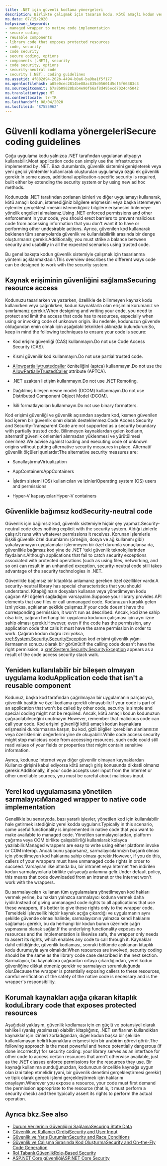 ```yaml
---
title: .NET için güvenli kodlama yönergeleri
description: Birlikte çalışmak için tasarım kodu. Kötü amaçlı kodun verilere erişmesini veya diğer eylemleri gerçekleştirmesini önlemeye yardımcı olmak için NET uygulama izinleri ve diğer zorlama.
ms.date: 07/15/2020
helpviewer_keywords:
- managed wrapper to native code implementation
- secure coding
- reusable components
- library code that exposes protected resources
- code, security
- code security
- secure coding, options
- components [.NET], security
- code security, options
- security-neutral code
- security [.NET], coding guidelines
ms.assetid: 4f882d94-262b-4494-b0a6-ba9ba1f5f177
ms.openlocfilehash: a05e0cec2814be88ac835d05601d5cf5f66383c3
ms.sourcegitcommit: b7a8b09828bab4e90f66af8d495ecd7024c45042
ms.translationtype: MT
ms.contentlocale: tr-TR
ms.lasthandoff: 08/04/2020
ms.locfileid: "87555962"
---
```

# <a name="secure-coding-guidelines"></a><span data-ttu-id="e9162-103">Güvenli kodlama yönergeleri</span><span class="sxs-lookup"><span data-stu-id="e9162-103">Secure coding guidelines</span></span>

<span data-ttu-id="e9162-104">Çoğu uygulama kodu yalnızca .NET tarafından uygulanan altyapıyı kullanabilir.</span><span class="sxs-lookup"><span data-stu-id="e9162-104">Most application code can simply use the infrastructure implemented by .NET.</span></span> <span data-ttu-id="e9162-105">Bazı durumlarda, güvenlik sistemini genişleterek veya yeni geçici yöntemler kullanılarak oluşturulan uygulamaya özgü ek güvenlik gerekir.</span><span class="sxs-lookup"><span data-stu-id="e9162-105">In some cases, additional application-specific security is required, built either by extending the security system or by using new ad hoc methods.</span></span>

<span data-ttu-id="e9162-106">Kodunuzda .NET tarafından zorlanan izinleri ve diğer uygulamayı kullanarak, kötü amaçlı kodun, istemediğiniz bilgilere erişmesini veya başka istenmeyen eylemler gerçekleştirmesini istemediğiniz bilgilere erişmesini önlemeye yönelik engelleri almalısınız.</span><span class="sxs-lookup"><span data-stu-id="e9162-106">Using .NET enforced permissions and other enforcement in your code, you should erect barriers to prevent malicious code from accessing information that you don't want it to have or performing other undesirable actions.</span></span> <span data-ttu-id="e9162-107">Ayrıca, güvenilen kod kullanarak beklenen tüm senaryolarda güvenlik ve kullanılabilirlik arasında bir denge oluşturmanız gerekir.</span><span class="sxs-lookup"><span data-stu-id="e9162-107">Additionally, you must strike a balance between security and usability in all the expected scenarios using trusted code.</span></span>

<span data-ttu-id="e9162-108">Bu genel bakışta kodun güvenlik sistemiyle çalışmak için tasarlanma yöntemi açıklanmaktadır.</span><span class="sxs-lookup"><span data-stu-id="e9162-108">This overview describes the different ways code can be designed to work with the security system.</span></span>

## <a name="securing-resource-access"></a><span data-ttu-id="e9162-109">Kaynak erişiminin güvenliğini sağlama</span><span class="sxs-lookup"><span data-stu-id="e9162-109">Securing resource access</span></span>

<span data-ttu-id="e9162-110">Kodunuzu tasarlarken ve yazarken, özellikle de bilinmeyen kaynak kodu kullanırken veya çağırılırken, kodun kaynaklarla olan erişimini korumanız ve sınırlamanız gerekir.</span><span class="sxs-lookup"><span data-stu-id="e9162-110">When designing and writing your code, you need to protect and limit the access that code has to resources, especially when using or invoking code of unknown origin.</span></span> <span data-ttu-id="e9162-111">Bu nedenle, kodunuzun güvende olduğundan emin olmak için aşağıdaki teknikleri aklınızda bulundurun:</span><span class="sxs-lookup"><span data-stu-id="e9162-111">So, keep in mind the following techniques to ensure your code is secure:</span></span>

- <span data-ttu-id="e9162-112">Kod erişim güvenliği (CAS) kullanmayın.</span><span class="sxs-lookup"><span data-stu-id="e9162-112">Do not use Code Access Security (CAS).</span></span>

- <span data-ttu-id="e9162-113">Kısmi güvenilir kod kullanmayın.</span><span class="sxs-lookup"><span data-stu-id="e9162-113">Do not use partial trusted code.</span></span>

- <span data-ttu-id="e9162-114">[Allowpartiallytrustedcaller](xref:System.Security.AllowPartiallyTrustedCallersAttribute) özniteliğini (aptca) kullanmayın.</span><span class="sxs-lookup"><span data-stu-id="e9162-114">Do not use the [AllowPartiallyTrustedCaller](xref:System.Security.AllowPartiallyTrustedCallersAttribute) attribute (APTCA).</span></span>

- <span data-ttu-id="e9162-115">.NET uzaktan Iletişim kullanmayın.</span><span class="sxs-lookup"><span data-stu-id="e9162-115">Do not use .NET Remoting.</span></span>

- <span data-ttu-id="e9162-116">Dağıtılmış bileşen nesne modeli (DCOM) kullanmayın.</span><span class="sxs-lookup"><span data-stu-id="e9162-116">Do not use Distributed Component Object Model (DCOM).</span></span>

- <span data-ttu-id="e9162-117">İkili formatlayıcıları kullanmayın.</span><span class="sxs-lookup"><span data-stu-id="e9162-117">Do not use binary formatters.</span></span>

<span data-ttu-id="e9162-118">Kod erişimi güvenliği ve güvenlik açısından saydam kod, kısmen güvenilen kod içeren bir güvenlik sınırı olarak desteklenmez.</span><span class="sxs-lookup"><span data-stu-id="e9162-118">Code Access Security and Security-Transparent Code are not supported as a security boundary with partially trusted code.</span></span> <span data-ttu-id="e9162-119">Bilinmeyen kaynaklardan gelen kodların, alternatif güvenlik önlemleri alınmadan yüklenmesi ve yürütülmesi önerilmez.</span><span class="sxs-lookup"><span data-stu-id="e9162-119">We advise against loading and executing code of unknown origins without putting alternative security measures in place.</span></span> <span data-ttu-id="e9162-120">Alternatif güvenlik ölçüleri şunlardır:</span><span class="sxs-lookup"><span data-stu-id="e9162-120">The alternative security measures are:</span></span>

- <span data-ttu-id="e9162-121">Sanallaştırma</span><span class="sxs-lookup"><span data-stu-id="e9162-121">Virtualization</span></span>

- <span data-ttu-id="e9162-122">AppContainers</span><span class="sxs-lookup"><span data-stu-id="e9162-122">AppContainers</span></span>

- <span data-ttu-id="e9162-123">İşletim sistemi (OS) kullanıcıları ve izinleri</span><span class="sxs-lookup"><span data-stu-id="e9162-123">Operating system (OS) users and permissions</span></span>

- <span data-ttu-id="e9162-124">Hyper-V kapsayıcıları</span><span class="sxs-lookup"><span data-stu-id="e9162-124">Hyper-V containers</span></span>

## <a name="security-neutral-code"></a><span data-ttu-id="e9162-125">Güvenlikle bağımsız kod</span><span class="sxs-lookup"><span data-stu-id="e9162-125">Security-neutral code</span></span>

<span data-ttu-id="e9162-126">Güvenlik için bağımsız kod, güvenlik sistemiyle hiçbir şey yapmaz.</span><span class="sxs-lookup"><span data-stu-id="e9162-126">Security-neutral code does nothing explicit with the security system.</span></span> <span data-ttu-id="e9162-127">Aldığı izinlerle çalışır.</span><span class="sxs-lookup"><span data-stu-id="e9162-127">It runs with whatever permissions it receives.</span></span> <span data-ttu-id="e9162-128">Korunan işlemlerle ilişkili güvenlik özel durumlarını (örneğin, dosya ve ağ kullanımı gibi) yakalayamayan uygulamalar işlenmeyen bir özel durumla sonuçlansa da, güvenlikle bağımsız kod yine de .NET 'teki güvenlik teknolojilerinden faydalanır.</span><span class="sxs-lookup"><span data-stu-id="e9162-128">Although applications that fail to catch security exceptions associated with protected operations (such as using files, networking, and so on) can result in an unhandled exception, security-neutral code still takes advantage of the security technologies in .NET.</span></span>

<span data-ttu-id="e9162-129">Güvenlikle bağımsız bir kitaplıkta anlamanız gereken özel özellikler vardır.</span><span class="sxs-lookup"><span data-stu-id="e9162-129">A security-neutral library has special characteristics that you should understand.</span></span> <span data-ttu-id="e9162-130">Kitaplığınızın dosyaları kullanan veya yönetilmeyen kodu çağıran API öğeleri sağladığını varsayalım.</span><span class="sxs-lookup"><span data-stu-id="e9162-130">Suppose your library provides API elements that use files or call unmanaged code.</span></span> <span data-ttu-id="e9162-131">Kodunuzun karşılık gelen izni yoksa, açıklanan şekilde çalışmaz.</span><span class="sxs-lookup"><span data-stu-id="e9162-131">If your code doesn't have the corresponding permission, it won't run as described.</span></span> <span data-ttu-id="e9162-132">Ancak, kod izne sahip olsa bile, çağıran herhangi bir uygulama kodunun çalışması için aynı izne sahip olması gerekir.</span><span class="sxs-lookup"><span data-stu-id="e9162-132">However, even if the code has the permission, any application code that calls it must have the same permission in order to work.</span></span> <span data-ttu-id="e9162-133">Çağıran kodun doğru izni yoksa, <xref:System.Security.SecurityException> kod erişimi güvenlik yığını ilermasının sonucu olarak bir görünür.</span><span class="sxs-lookup"><span data-stu-id="e9162-133">If the calling code doesn't have the right permission, a <xref:System.Security.SecurityException> appears as a result of the code access security stack walk.</span></span>

## <a name="application-code-that-isnt-a-reusable-component"></a><span data-ttu-id="e9162-134">Yeniden kullanılabilir bir bileşen olmayan uygulama kodu</span><span class="sxs-lookup"><span data-stu-id="e9162-134">Application code that isn't a reusable component</span></span>

<span data-ttu-id="e9162-135">Kodunuz, başka kod tarafından çağrılmayan bir uygulamanın parçasıysa, güvenlik basittir ve özel kodlama gerekli olmayabilir.</span><span class="sxs-lookup"><span data-stu-id="e9162-135">If your code is part of an application that won't be called by other code, security is simple and special coding might not be required.</span></span> <span data-ttu-id="e9162-136">Ancak, kötü amaçlı kodun kodunuzun çağıraolabileceğini unutmayın.</span><span class="sxs-lookup"><span data-stu-id="e9162-136">However, remember that malicious code can call your code.</span></span> <span data-ttu-id="e9162-137">Kod erişimi güvenliği kötü amaçlı kodun kaynaklara erişmesini durdurmasına karşın, bu kod, gizli bilgiler içerebilen alanlarınızın veya özelliklerinin değerlerini yine de okuyabilir.</span><span class="sxs-lookup"><span data-stu-id="e9162-137">While code access security might stop malicious code from accessing resources, such code could still read values of your fields or properties that might contain sensitive information.</span></span>

<span data-ttu-id="e9162-138">Ayrıca, kodunuz Internet veya diğer güvenilir olmayan kaynaklardan Kullanıcı girişini kabul ediyorsa kötü amaçlı giriş konusunda dikkatli olmanız gerekir.</span><span class="sxs-lookup"><span data-stu-id="e9162-138">Additionally, if your code accepts user input from the Internet or other unreliable sources, you must be careful about malicious input.</span></span>

## <a name="managed-wrapper-to-native-code-implementation"></a><span data-ttu-id="e9162-139">Yerel kod uygulamasına yönetilen sarmalayıcı</span><span class="sxs-lookup"><span data-stu-id="e9162-139">Managed wrapper to native code implementation</span></span>

<span data-ttu-id="e9162-140">Genellikle bu senaryoda, bazı yararlı işlevler, yönetilen kod için kullanılabilir hale getirmek istediğiniz yerel kodda uygulanır.</span><span class="sxs-lookup"><span data-stu-id="e9162-140">Typically in this scenario, some useful functionality is implemented in native code that you want to make available to managed code.</span></span> <span data-ttu-id="e9162-141">Yönetilen sarmalayıcılardan, platform çağırma veya COM birlikte çalışabilirliği kullanılarak kolayca yazılabilir.</span><span class="sxs-lookup"><span data-stu-id="e9162-141">Managed wrappers are easy to write using either platform invoke or COM interop.</span></span> <span data-ttu-id="e9162-142">Ancak bunu yaparsanız, sarmalayıcılarınızın başarılı olması için yönetilmeyen kod haklarına sahip olması gerekir.</span><span class="sxs-lookup"><span data-stu-id="e9162-142">However, if you do this, callers of your wrappers must have unmanaged code rights in order to succeed.</span></span> <span data-ttu-id="e9162-143">Varsayılan ilke altında bu, bir intranet veya Internet 'ten indirilen kodun sarmalayıcılarla birlikte çalışacağı anlamına gelir.</span><span class="sxs-lookup"><span data-stu-id="e9162-143">Under default policy, this means that code downloaded from an intranet or the Internet won't work with the wrappers.</span></span>

<span data-ttu-id="e9162-144">Bu sarmalayıcıları kullanan tüm uygulamalara yönetilmeyen kod hakları vermek yerine, bu hakları yalnızca sarmalayıcı koduna vermek daha iyidir.</span><span class="sxs-lookup"><span data-stu-id="e9162-144">Instead of giving unmanaged code rights to all applications that use these wrappers, it's better to give these rights only to the wrapper code.</span></span> <span data-ttu-id="e9162-145">Temeldeki işlevsellik hiçbir kaynak açığa çıkardığı ve uygulamanın aynı şekilde güvende olması halinde, sarmalayıcının yalnızca kendi haklarını sağlaması gerekir, bu da herhangi bir kodun bunun üzerinde çağrı yapmasına olanak sağlar.</span><span class="sxs-lookup"><span data-stu-id="e9162-145">If the underlying functionality exposes no resources and the implementation is likewise safe, the wrapper only needs to assert its rights, which enables any code to call through it.</span></span> <span data-ttu-id="e9162-146">Kaynaklar dahil edildiğinde, güvenlik kodlaması, sonraki bölümde açıklanan kitaplık kodu durumuyla aynı olmalıdır.</span><span class="sxs-lookup"><span data-stu-id="e9162-146">When resources are involved, security coding should be the same as the library code case described in the next section.</span></span> <span data-ttu-id="e9162-147">Sarmalayıcı, bu kaynaklara çağıranları ortaya çıkardığından, yerel kodun güvenliğine dikkat etmeniz gerekir ve sarmalayıcı sorumluluğunda olur.</span><span class="sxs-lookup"><span data-stu-id="e9162-147">Because the wrapper is potentially exposing callers to these resources, careful verification of the safety of the native code is necessary and is the wrapper's responsibility.</span></span>

## <a name="library-code-that-exposes-protected-resources"></a><span data-ttu-id="e9162-148">Korumalı kaynakları açığa çıkaran kitaplık kodu</span><span class="sxs-lookup"><span data-stu-id="e9162-148">Library code that exposes protected resources</span></span>

<span data-ttu-id="e9162-149">Aşağıdaki yaklaşım, güvenlik kodlaması için en güçlü ve potansiyel olarak tehlikeli (yanlış yapılmasa) olabilir: kitaplığınız, .NET sınıflarının kullandıkları kaynaklar için izinleri zorladığından, diğer kodun başka bir şekilde kullanılamayan belirli kaynaklara erişmesi için bir arabirim görevi görür.</span><span class="sxs-lookup"><span data-stu-id="e9162-149">The following approach is the most powerful and hence potentially dangerous (if done incorrectly) for security coding: your library serves as an interface for other code to access certain resources that aren't otherwise available, just as the .NET classes enforce permissions for the resources they use.</span></span> <span data-ttu-id="e9162-150">Bir kaynağı kullanıma sunduğunuzdan, kodunuzun öncelikle kaynağa uygun olan izni talep etmelidir (yani, bir güvenlik denetimi gerçekleştirmesi gerekir) ve tipik olarak gerçek işlemi gerçekleştirmek için haklarını onaylayın.</span><span class="sxs-lookup"><span data-stu-id="e9162-150">Wherever you expose a resource, your code must first demand the permission appropriate to the resource (that is, it must perform a security check) and then typically assert its rights to perform the actual operation.</span></span>

## <a name="see-also"></a><span data-ttu-id="e9162-151">Ayrıca bkz.</span><span class="sxs-lookup"><span data-stu-id="e9162-151">See also</span></span>

- [<span data-ttu-id="e9162-152">Durum Verilerinin Güvenliğini Sağlama</span><span class="sxs-lookup"><span data-stu-id="e9162-152">Securing State Data</span></span>](securing-state-data.md)
- [<span data-ttu-id="e9162-153">Güvenlik ve Kullanıcı Girdisi</span><span class="sxs-lookup"><span data-stu-id="e9162-153">Security and User Input</span></span>](security-and-user-input.md)
- [<span data-ttu-id="e9162-154">Güvenlik ve Yarış Durumları</span><span class="sxs-lookup"><span data-stu-id="e9162-154">Security and Race Conditions</span></span>](security-and-race-conditions.md)
- [<span data-ttu-id="e9162-155">Güvenlik ve Çalışma Sırasında Kod Oluşturma</span><span class="sxs-lookup"><span data-stu-id="e9162-155">Security and On-the-Fly Code Generation</span></span>](security-and-on-the-fly-code-generation.md)
- [<span data-ttu-id="e9162-156">Rol Tabanlı Güvenlik</span><span class="sxs-lookup"><span data-stu-id="e9162-156">Role-Based Security</span></span>](role-based-security.md)
- [<span data-ttu-id="e9162-157">ASP.NET Core güvenliği</span><span class="sxs-lookup"><span data-stu-id="e9162-157">ASP.NET Core Security</span></span>](/aspnet/core/security/)
